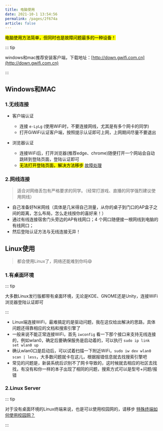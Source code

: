 ```yaml
---
title: 电脑使用
date: 2021-10-1 13:54:56
permalink: /pages/2f674a
article: false
---
```


<mark>电脑使用方法简单，但同时也是故障问题最多的一种设备！</mark>

::: tip 

windows和mac推荐安装客户端，下载地址：[http://down.gwifi.com.cn](http://down.gwifi.com.cn)

:::

## Windows和MAC

### 1.无线连接 <Badge text="易丢包"/>
- 客户端认证
  - 连接 ` e-LyLg ` (使用WiFi时，不要连接网线，尤其是有多个网卡的同学)
  - 打开GiWiFi认证客户端，按照提示认证即可上网，上网期间尽量不要退出

- 浏览器认证
  - 连接WiFi后，打开浏览器(推荐edge、chrome)随便打开一个网站会自动跳转到登陆页面，登陆认证即可
  - <mark>无法打开登陆页面，解决方法移步</mark> [故障处理](/pages/a20ce8/)



### 2.网线连接 <Badge text="高速稳定"/>

> 适合对网络丢包有严格要求的同学。（经常打游戏、直播的同学强烈建议使用网线）

- 自己准备好N米网线（具体是几米得自己测量，从你的桌子到门口的AP盒子之间的距离，怎么布局，怎么走线按你的喜好来！）
- 通过有线连接宿舍门头旁边的AP有线网口；4 个网口随便接一根网线到电脑的有线网口；
- 然后登陆认证方法与无线连接无异！

## Linux使用

> 都会使用Linux了，网络还能难到你吗😄

### 1.有桌面环境

::: tip 

大多数Linux发行版都带有桌面环境，无论是KDE、GNOME还是Unity，连接WiFi浏览器登陆认证即可

:::


- Linux端连接WiFi，最难搞定的是驱动问题，我在这仅给出解决的思路，具体问题还得靠相应的文档和搜索引擎了
- 一般来说不能正常连接WiFi，首先 `iwconfig` 看一下那个接口来支持无线连接的，例如wlan0，确定后要确保服务是启动着的，可以执行 ` sudo ip link set wlan0 up ` 
- 确认wlan0口是启动后，可以试着扫描一下附近WiFi，` sudo iw dev wlan0 scan | less `，大多数问题就卡在这儿，根据报错信息就去找搜索引擎吧
- 常见的问题是，新装系统后识别不了网卡导致的，这时候就去相应的社区去找找，有没有和你一样的本子出现了相同的问题，搜索方式可以是型号+问题/报错





### 2.Linux Server

::: tip 

对于没有桌面环境的Linux终端来说，也是可以使用校园网的，请移步 [特殊终端如何使用校园网？](/pages/33d574/)

:::
